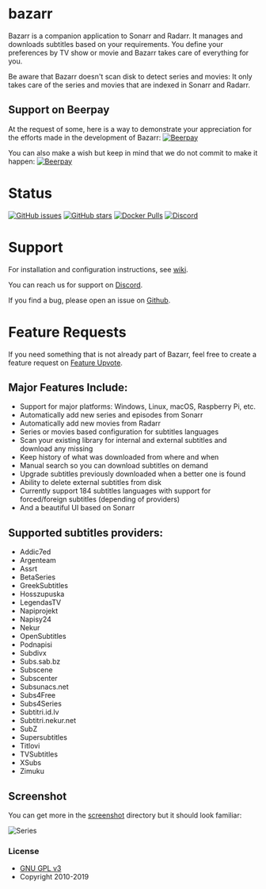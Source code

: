 # bazarr
Bazarr is a companion application to Sonarr and Radarr. It manages and downloads subtitles based on your requirements. You define your preferences by TV show or movie and Bazarr takes care of everything for you.

Be aware that Bazarr doesn't scan disk to detect series and movies: It only takes care of the series and movies that are indexed in Sonarr and Radarr.

## Support on Beerpay
At the request of some, here is a way to demonstrate your appreciation for the efforts made in the development of Bazarr:
[![Beerpay](https://beerpay.io/morpheus65535/bazarr/badge.svg?style=beer-square)](https://beerpay.io/morpheus65535/bazarr)

You can also make a wish but keep in mind that we do not commit to make it happen:
[![Beerpay](https://beerpay.io/morpheus65535/bazarr/make-wish.svg?style=flat-square)](https://beerpay.io/morpheus65535/bazarr?focus=wish)

# Status
[![GitHub issues](https://img.shields.io/github/issues/morpheus65535/bazarr.svg?style=flat-square)](https://github.com/morpheus65535/bazarr/issues)
[![GitHub stars](https://img.shields.io/github/stars/morpheus65535/bazarr.svg?style=flat-square)](https://github.com/morpheus65535/bazarr/stargazers)
[![Docker Pulls](https://img.shields.io/docker/pulls/linuxserver/bazarr.svg?style=flat-square)](https://hub.docker.com/r/linuxserver/bazarr/)
[![Discord](https://img.shields.io/badge/discord-chat-MH2e2eb.svg?style=flat-square)](https://discord.gg/MH2e2eb)

# Support
For installation and configuration instructions, see [wiki](https://github.com/morpheus65535/bazarr/wiki).

You can reach us for support on [Discord](https://discord.gg/MH2e2eb).

If you find a bug, please open an issue on [Github](https://github.com/morpheus65535/bazarr/issues).

# Feature Requests
If you need something that is not already part of Bazarr, feel free to create a feature request on [Feature Upvote](http://features.bazarr.media).

## Major Features Include:

* Support for major platforms: Windows, Linux, macOS, Raspberry Pi, etc.
* Automatically add new series and episodes from Sonarr
* Automatically add new movies from Radarr
* Series or movies based configuration for subtitles languages
* Scan your existing library for internal and external subtitles and download any missing
* Keep history of what was downloaded from where and when
* Manual search so you can download subtitles on demand
* Upgrade subtitles previously downloaded when a better one is found
* Ability to delete external subtitles from disk
* Currently support 184 subtitles languages with support for forced/foreign subtitles (depending of providers)
* And a beautiful UI based on Sonarr

## Supported subtitles providers:
* Addic7ed
* Argenteam
* Assrt
* BetaSeries
* GreekSubtitles
* Hosszupuska
* LegendasTV
* Napiprojekt
* Napisy24
* Nekur
* OpenSubtitles
* Podnapisi
* Subdivx
* Subs.sab.bz
* Subscene
* Subscenter
* Subsunacs.net
* Subs4Free
* Subs4Series
* Subtitri.id.lv
* Subtitri.nekur.net
* SubZ
* Supersubtitles
* Titlovi
* TVSubtitles
* XSubs
* Zimuku

## Screenshot

You can get more in the [screenshot](https://github.com/morpheus65535/bazarr/tree/master/screenshot) directory but it should look familiar:

![Series](/screenshot/1-series/series-2-episodes.png?raw=true "Series")

### License

* [GNU GPL v3](http://www.gnu.org/licenses/gpl.html)
* Copyright 2010-2019
